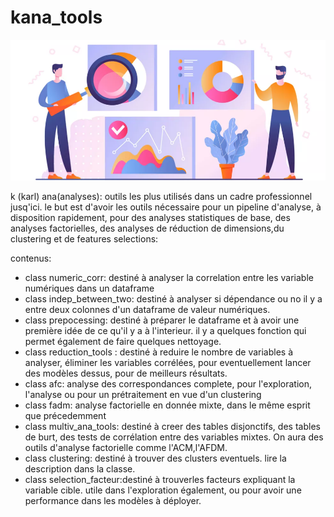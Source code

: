 # kana_tools
![data](https://github.com/rajasperak/kana_tools/blob/main/data.png)

k (karl) ana(analyses): outils les plus utilisés dans un cadre professionnel jusq'ici. le but est d'avoir les outils nécessaire pour un pipeline d'analyse, à disposition rapidement, pour des analyses statistiques de base, des analyses factorielles, des analyses de réduction de dimensions,du clustering et de features selections:

contenus:
- class numeric_corr: destiné à analyser la correlation entre les variable numériques dans un dataframe                                                     
- class indep_between_two: destiné à analyser si dépendance ou no il y a entre deux colonnes d'un dataframe de valeur numériques.                           
- class prepocessing: destiné à préparer le dataframe et à avoir une première idée de ce qu'il y a à l'interieur. il y a quelques fonction qui permet également de faire quelques nettoyage.
- class reduction_tools : destiné à reduire le nombre de variables à analyser, éliminer les variables corrélées, pour eventuellement lancer des modèles dessus, pour de meilleurs résultats.   
- class afc: analyse des correspondances complete, pour l'exploration, l'analyse ou pour un prétraitement en vue d'un clustering
- class fadm: analyse factorielle en donnée mixte, dans le même esprit que précedemment
- class multiv_ana_tools: destiné à creer des tables disjonctifs, des tables de burt, des tests de corrélation entre des variables mixtes. On aura des outils d'analyse factorielle comme l'ACM,l'AFDM.         
- class clustering: destiné à trouver des clusters eventuels. lire la description dans la classe.
- class selection_facteur:destiné à trouverles facteurs expliquant la variable cible. utile dans l'exploration également, ou pour avoir une performance dans les modèles à déployer. 
